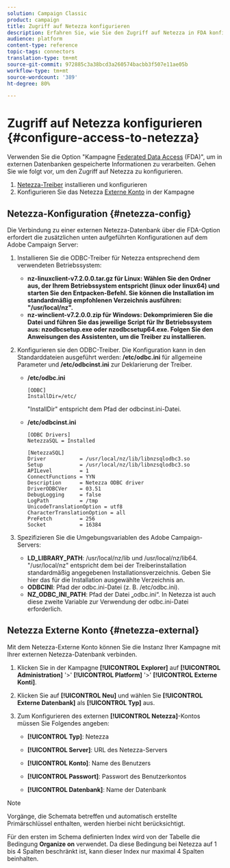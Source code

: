 ```yaml
---
solution: Campaign Classic
product: campaign
title: Zugriff auf Netezza konfigurieren
description: Erfahren Sie, wie Sie den Zugriff auf Netezza in FDA konfigurieren
audience: platform
content-type: reference
topic-tags: connectors
translation-type: tm+mt
source-git-commit: 972885c3a38bcd3a260574bacbb3f507e11ae05b
workflow-type: tm+mt
source-wordcount: '389'
ht-degree: 80%

---
```



# Zugriff auf Netezza konfigurieren {#configure-access-to-netezza}

Verwenden Sie die Option &quot;Kampagne [Federated Data Access](../../installation/using/about-fda.md) (FDA)&quot;, um in externen Datenbanken gespeicherte Informationen zu verarbeiten. Gehen Sie wie folgt vor, um den Zugriff auf Netezza zu konfigurieren.

1. [Netezza-Treiber](#netezza-config) installieren und konfigurieren
1. Konfigurieren Sie das Netezza [Externe Konto](#netezza-external) in der Kampagne

## Netezza-Konfiguration {#netezza-config}

Die Verbindung zu einer externen Netezza-Datenbank über die FDA-Option erfordert die zusätzlichen unten aufgeführten Konfigurationen auf dem Adobe Campaign Server:

1. Installieren Sie die ODBC-Treiber für Netezza entsprechend dem verwendeten Betriebssystem:

   * **nz-linuxclient-v7.2.0.0.tar.gz für Linux: Wählen Sie den Ordner aus, der Ihrem Betriebssystem entspricht (linux oder linux64) und starten Sie den Entpacken-Befehl. Sie können die Installation im standardmäßig empfohlenen Verzeichnis ausführen: &quot;/usr/local/nz&quot;.**
   * **nz-winclient-v7.2.0.0.zip für Windows: Dekomprimieren Sie die Datei und führen Sie das jeweilige Script für Ihr Betriebssystem aus: nzodbcsetup.exe oder nzodbcsetup64.exe. Folgen Sie den Anweisungen des Assistenten, um die Treiber zu installieren.**

1. Konfigurieren sie den ODBC-Treiber. Die Konfiguration kann in den Standarddateien ausgeführt werden: **/etc/odbc.ini** für allgemeine Parameter und **/etc/odbcinst.ini** zur Deklarierung der Treiber.

   * **/etc/odbc.ini**

      ```
      [ODBC]
      InstallDir=/etc/
      ```

      &quot;InstallDir&quot; entspricht dem Pfad der odbcinst.ini-Datei.

   * **/etc/odbcinst.ini**

      ```
      [ODBC Drivers]
      NetezzaSQL = Installed
      
      [NetezzaSQL]
      Driver           = /usr/local/nz/lib/libnzsqlodbc3.so
      Setup            = /usr/local/nz/lib/libnzsqlodbc3.so
      APILevel         = 1
      ConnectFunctions = YYN
      Description      = Netezza ODBC driver
      DriverODBCVer    = 03.51
      DebugLogging     = false
      LogPath          = /tmp
      UnicodeTranslationOption = utf8
      CharacterTranslationOption = all
      PreFetch         = 256
      Socket           = 16384
      ```

1. Spezifizieren Sie die Umgebungsvariablen des Adobe Campaign-Servers:

   * **LD_LIBRARY_PATH**: /usr/local/nz/lib und /usr/local/nz/lib64. &quot;/usr/local/nz&quot; entspricht dem bei der Treiberinstallation standardmäßig angegebenen Installationsverzeichnis. Geben Sie hier das für die Installation ausgewählte Verzeichnis an.
   * **ODBCINI**: Pfad der odbc.ini-Datei (z. B. /etc/odbc.ini).
   * **NZ_ODBC_INI_PATH**: Pfad der Datei „odbc.ini“. In Netezza ist auch diese zweite Variable zur Verwendung der odbc.ini-Datei erforderlich.

## Netezza Externe Konto {#netezza-external}

Mit dem Netezza-Externe Konto können Sie die Instanz Ihrer Kampagne mit Ihrer externen Netezza-Datenbank verbinden.

1. Klicken Sie in der Kampagne **[!UICONTROL Explorer]** auf **[!UICONTROL Administration]** &#39;>&#39; **[!UICONTROL Platform]** &#39;>&#39; **[!UICONTROL Externe Konti]**.

1. Klicken Sie auf **[!UICONTROL Neu]** und wählen Sie **[!UICONTROL Externe Datenbank]** als **[!UICONTROL Typ]** aus.

1. Zum Konfigurieren des externen **[!UICONTROL Netezza]**-Kontos müssen Sie Folgendes angeben:

   * **[!UICONTROL Typ]**: Netezza

   * **[!UICONTROL Server]**: URL des Netezza-Servers

   * **[!UICONTROL Konto]**: Name des Benutzers

   * **[!UICONTROL Passwort]**: Passwort des Benutzerkontos

   * **[!UICONTROL Datenbank]**: Name der Datenbank

>[!NOTE]
>
>Vorgänge, die Schemata betreffen und automatisch erstellte Primärschlüssel enthalten, werden hierbei nicht berücksichtigt.
>
>Für den ersten im Schema definierten Index wird von der Tabelle die Bedingung **Organize on** verwendet. Da diese Bedingung bei Netezza auf 1 bis 4 Spalten beschränkt ist, kann dieser Index nur maximal 4 Spalten beinhalten.
